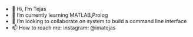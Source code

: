 - 👋 Hi, I’m Tejas
- 🌱 I’m currently learning MATLAB,Prolog
- 💞️ I’m looking to collaborate on system to build a command line interface
- 📫 How to reach me: instagram: @imatejas

<!---
imatejas/imatejas is a ✨ special ✨ repository because its `README.md` (this file) appears on your GitHub profile.
You can click the Preview link to take a look at your changes.
--->
